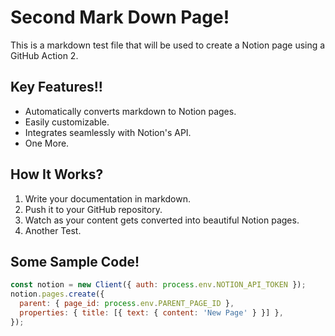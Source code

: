 # Second Mark Down Page!

This is a markdown test file that will be used to create a Notion page using a GitHub Action 2.

## Key Features!!
- Automatically converts markdown to Notion pages.
- Easily customizable.
- Integrates seamlessly with Notion's API.
- One More.

## How It Works?
1. Write your documentation in markdown.
2. Push it to your GitHub repository.
3. Watch as your content gets converted into beautiful Notion pages.
4. Another Test.

## Some Sample Code!
```javascript
const notion = new Client({ auth: process.env.NOTION_API_TOKEN });
notion.pages.create({
  parent: { page_id: process.env.PARENT_PAGE_ID },
  properties: { title: [{ text: { content: 'New Page' } }] },
});


